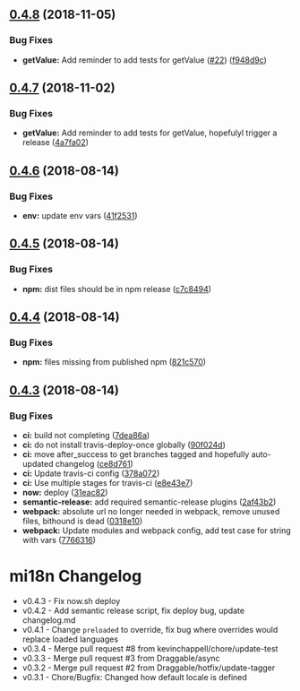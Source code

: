 ## [0.4.8](https://github.com/Draggable/mi18n/compare/v0.4.7...v0.4.8) (2018-11-05)


### Bug Fixes

* **getValue:** Add reminder to add tests for getValue ([#22](https://github.com/Draggable/mi18n/issues/22)) ([f948d9c](https://github.com/Draggable/mi18n/commit/f948d9c))

## [0.4.7](https://github.com/Draggable/mi18n/compare/v0.4.6...v0.4.7) (2018-11-02)


### Bug Fixes

* **getValue:** Add reminder to add tests for getValue, hopefulyl trigger a release ([4a7fa02](https://github.com/Draggable/mi18n/commit/4a7fa02))

## [0.4.6](https://github.com/Draggable/mi18n/compare/v0.4.5...v0.4.6) (2018-08-14)


### Bug Fixes

* **env:** update env vars ([41f2531](https://github.com/Draggable/mi18n/commit/41f2531))

## [0.4.5](https://github.com/Draggable/mi18n/compare/v0.4.4...v0.4.5) (2018-08-14)


### Bug Fixes

* **npm:** dist files should be in npm release ([c7c8494](https://github.com/Draggable/mi18n/commit/c7c8494))

## [0.4.4](https://github.com/Draggable/mi18n/compare/v0.4.3...v0.4.4) (2018-08-14)


### Bug Fixes

* **npm:** files missing from published npm ([821c570](https://github.com/Draggable/mi18n/commit/821c570))

## [0.4.3](https://github.com/Draggable/mi18n/compare/v0.4.2...v0.4.3) (2018-08-14)


### Bug Fixes

* **ci:** build not completing ([7dea86a](https://github.com/Draggable/mi18n/commit/7dea86a))
* **ci:** do not install travis-deploy-once globally ([90f024d](https://github.com/Draggable/mi18n/commit/90f024d))
* **ci:** move after_success to get branches tagged and hopefully auto-updated changelog ([ce8d761](https://github.com/Draggable/mi18n/commit/ce8d761))
* **ci:** Update travis-ci config ([378a072](https://github.com/Draggable/mi18n/commit/378a072))
* **ci:** Use multiple stages for travis-ci ([e8e43e7](https://github.com/Draggable/mi18n/commit/e8e43e7))
* **now:** deploy ([31eac82](https://github.com/Draggable/mi18n/commit/31eac82))
* **semantic-release:** add required semantic-release plugins ([2af43b2](https://github.com/Draggable/mi18n/commit/2af43b2))
* **webpack:** absolute url no longer needed in webpack, remove unused files, bithound is dead ([0318e10](https://github.com/Draggable/mi18n/commit/0318e10))
* **webpack:** Update modules and webpack config, add test case for string with vars ([7766316](https://github.com/Draggable/mi18n/commit/7766316))

# mi18n Changelog

- v0.4.3 - Fix now.sh deploy
- v0.4.2 - Add semantic release script, fix deploy bug, update changelog.md
- v0.4.1 - Change `preloaded` to override, fix bug where overrides would replace loaded languages
- v0.3.4 - Merge pull request #8 from kevinchappell/chore/update-test
- v0.3.3 - Merge pull request #3 from Draggable/async
- v0.3.2 - Merge pull request #2 from Draggable/hotfix/update-tagger
- v0.3.1 - Chore/Bugfix: Changed how default locale is defined
